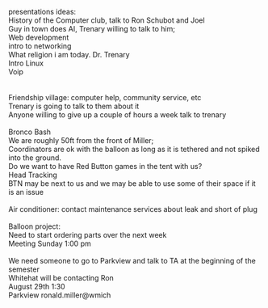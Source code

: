 presentations ideas:<br />
History of the Computer club, talk to Ron Schubot and Joel<br />
Guy in town does AI, Trenary willing to talk to him;<br />
Web development<br />
intro to networking<br />
What religion i am today. Dr. Trenary<br />
Intro Linux<br />
Voip<br />
<br />
<br />
Friendship village: computer help, community service, etc<br />
Trenary is going to talk to them about it<br />
Anyone willing to give up a couple of hours a week talk to trenary<br />
<br />
Bronco Bash<br />
We are roughly 50ft from the front of Miller;<br />
Coordinators are ok with the balloon as long as it is tethered and not spiked into the ground.<br />
Do we want to have Red Button games in the tent with us?<br />
Head Tracking<br />
BTN may be next to us and we may be able to use some of their space if it is an issue<br />
<br />
Air conditioner: contact maintenance services about leak and short of plug<br />
<br />
Balloon project:<br />
Need to start ordering parts over the next week<br />
Meeting Sunday 1:00 pm<br />
<br />
We need someone to go to Parkview and talk to TA at the beginning of the semester<br />
Whitehat will be contacting Ron<br />
August 29th 1:30<br />
Parkview  ronald.miller@wmich